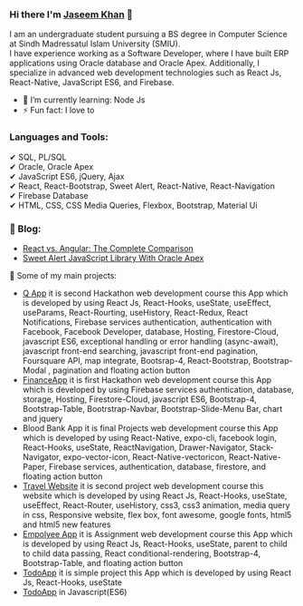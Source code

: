 ### Hi there I'm [Jaseem Khan](https://www.linkedin.com/in/jaseem-khan-4a4b98147/) 👋
I am an undergraduate student pursuing a BS degree in Computer Science at Sindh Madressatul Islam University (SMIU). <br />
I have experience working as a Software Developer, where I have built ERP applications using Oracle database and Oracle Apex. Additionally, I specialize in advanced web development technologies such as React Js, React-Native, JavaScript ES6, and Firebase.

- 🌱 I’m currently learning: Node Js
- ⚡ Fun fact: I love to

### Languages and Tools:
✔ SQL, PL/SQL <br />
✔ Oracle, Oracle Apex <br />
✔ JavaScript ES6, jQuery, Ajax <br />
✔ React, React-Bootstrap, Sweet Alert, React-Native, React-Navigation <br />
✔ Firebase Database <br />
✔ HTML, CSS, CSS Media Queries, Flexbox, Bootstrap, Material Ui <br />

### 📕 Blog: 
- [React vs. Angular: The Complete Comparison](https://medium.com/@jskhan211/react-vs-angular-the-complete-comparison-8b6ee68e4e8e)
- [Sweet Alert JavaScript Library With Oracle Apex](https://medium.com/@jskhan211/sweet-alert-javascript-library-with-oracle-apex-a8c082fa6e20)

🚀 Some of my main projects:
- [Q App](https://q-app-b2861.web.app/) it is second Hackathon web development course this App which is developed     by using React Js, React-Hooks, useState, useEffect, useParams, React-Rourting, useHistory, React-Redux, React Notifications, Firebase services authentication, authentication with Facebook, Facebook Developer, database, Hosting, Firestore-Cloud, javascript ES6, exceptional handling or error handling (async-await), javascript front-end searching, javascript front-end pagination, Foursquare API, map integrate, Bootsrap-4, React-Bootstrap, Bootstrap-Modal , pagination and floating action button
- [FinanceApp](https://finance-app-e0475.web.app/l) it is first Hackathon web development course this App which is developed by using Firebase services authentication, database, storage, Hosting, Firestore-Cloud, javascript ES6, Bootstrap-4, Bootstrap-Table, Bootrstrap-Navbar, Bootstrap-Slide-Menu Bar, chart and jquery  
- Blood Bank App it is final Projects web development course this App which is developed by using React-Native, expo-cli, facebook login, React-Hooks, useState, ReactNavigation, Drawer-Navigator, Stack-Navigator, expo-vector-icon, React-Native-vectoricon, React-Native-Paper, Firebase services, authentication, database, firestore, and floating action button 
- [Travel Website](https://www.linkedin.com/feed/update/urn:li:activity:6722090829277630465/) it is second project web development course this website which is developed by using React Js, React-Hooks, useState, useEffect, React-Router, useHistory, css3, css3 animation, media query in css, Responsive website, flex box, font awesome, google fonts, html5 and html5 new features    
- [Empolyee App](https://jaseemkhan211.github.io/Employee-App/) it is Assignment web development course this App which is developed by using React Js, React-Hooks, useState, parent to child to child data passing, React conditional-rendering, Bootstrap-4, Bootstrap-Table, and floating action button
- [TodoApp](https://jaseemkhan211.github.io/Todo-App/) it is simple project this App which is developed by using React Js, React-Hooks, useState
- [TodoApp](https://jaseemkhan211.github.io/TodoApp/) in Javascript(ES6) 

